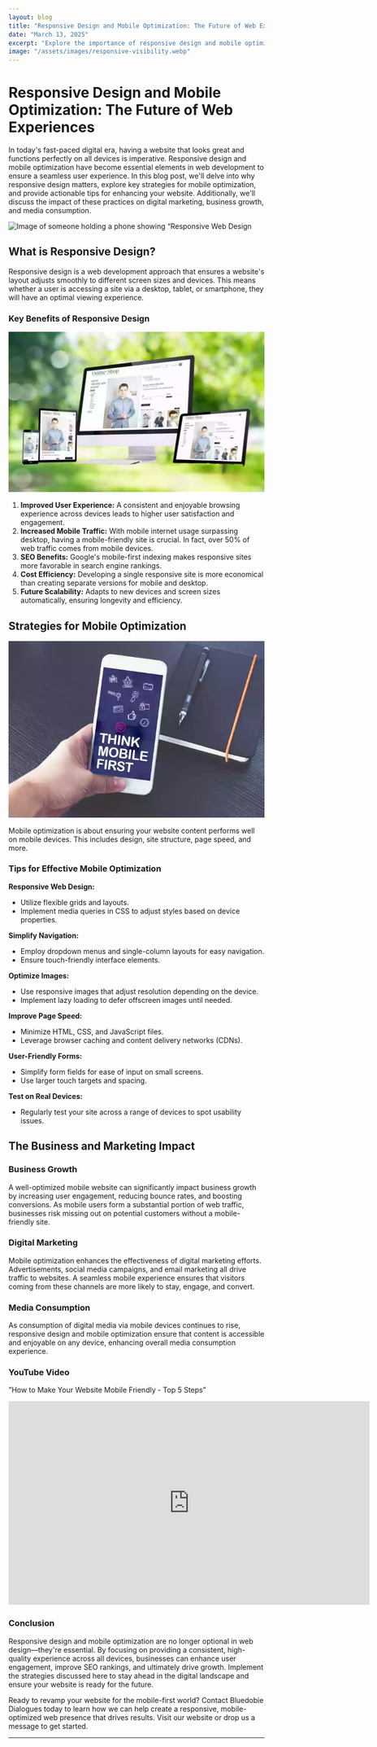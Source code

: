 ```yaml
---
layout: blog
title: "Responsive Design and Mobile Optimization: The Future of Web Experiences"
date: "March 13, 2025"
excerpt: "Explore the importance of responsive design and mobile optimization for enhancing web experiences, along with key strategies and the impact on business growth and digital marketing."
image: "/assets/images/responsive-visibility.webp"
---
```


# Responsive Design and Mobile Optimization: The Future of Web Experiences

In today's fast-paced digital era, having a website that looks great and functions perfectly on all devices is imperative. Responsive design and mobile optimization have become essential elements in web development to ensure a seamless user experience. In this blog post, we'll delve into why responsive design matters, explore key strategies for mobile optimization, and provide actionable tips for enhancing your website. Additionally, we'll discuss the impact of these practices on digital marketing, business growth, and media consumption.

![Image of someone holding a phone showing “Responsive Web Design](/assets/images/responsive-visibility.webp/600x400)

## What is Responsive Design?

Responsive design is a web development approach that ensures a website's layout adjusts smoothly to different screen sizes and devices. This means whether a user is accessing a site via a desktop, tablet, or smartphone, they will have an optimal viewing experience.

### Key Benefits of Responsive Design

![Image of multiple devices showing responsive website](/assets/images/responsive-design.webp)

1. **Improved User Experience:** A consistent and enjoyable browsing experience across devices leads to higher user satisfaction and engagement.
2. **Increased Mobile Traffic:** With mobile internet usage surpassing desktop, having a mobile-friendly site is crucial. In fact, over 50% of web traffic comes from mobile devices.
3. **SEO Benefits:** Google's mobile-first indexing makes responsive sites more favorable in search engine rankings.
4. **Cost Efficiency:** Developing a single responsive site is more economical than creating separate versions for mobile and desktop.
5. **Future Scalability:** Adapts to new devices and screen sizes automatically, ensuring longevity and efficiency.

## Strategies for Mobile Optimization

![Mobile device showing “Think Mobile First”](/assets/images/mobile-first.webp)

Mobile optimization is about ensuring your website content performs well on mobile devices. This includes design, site structure, page speed, and more.

### Tips for Effective Mobile Optimization

**Responsive Web Design:**

- Utilize flexible grids and layouts.
- Implement media queries in CSS to adjust styles based on device properties.

**Simplify Navigation:**

- Employ dropdown menus and single-column layouts for easy navigation.
- Ensure touch-friendly interface elements.

**Optimize Images:**

- Use responsive images that adjust resolution depending on the device.
- Implement lazy loading to defer offscreen images until needed.

**Improve Page Speed:**

- Minimize HTML, CSS, and JavaScript files.
- Leverage browser caching and content delivery networks (CDNs).

**User-Friendly Forms:**

- Simplify form fields for ease of input on small screens.
- Use larger touch targets and spacing.

**Test on Real Devices:**

- Regularly test your site across a range of devices to spot usability issues.

## The Business and Marketing Impact

### Business Growth

A well-optimized mobile website can significantly impact business growth by increasing user engagement, reducing bounce rates, and boosting conversions. As mobile users form a substantial portion of web traffic, businesses risk missing out on potential customers without a mobile-friendly site.

### Digital Marketing

Mobile optimization enhances the effectiveness of digital marketing efforts. Advertisements, social media campaigns, and email marketing all drive traffic to websites. A seamless mobile experience ensures that visitors coming from these channels are more likely to stay, engage, and convert.

### Media Consumption

As consumption of digital media via mobile devices continues to rise, responsive design and mobile optimization ensure that content is accessible and enjoyable on any device, enhancing overall media consumption experience.

### YouTube Video

”How to Make Your Website Mobile Friendly - Top 5 Steps”
<iframe width="711" height="400" src="https://www.youtube.com/embed/DRmnkaWQp4o" title="9 Web Design Trends 2025 to Spruce Up Your Site" frameborder="0" allow="accelerometer; autoplay; clipboard-write; encrypted-media; gyroscope; picture-in-picture; web-share" referrerpolicy="strict-origin-when-cross-origin" allowfullscreen></iframe>

### Conclusion

Responsive design and mobile optimization are no longer optional in web design—they're essential. By focusing on providing a consistent, high-quality experience across all devices, businesses can enhance user engagement, improve SEO rankings, and ultimately drive growth. Implement the strategies discussed here to stay ahead in the digital landscape and ensure your website is ready for the future.

Ready to revamp your website for the mobile-first world? Contact Bluedobie Dialogues today to learn how we can help create a responsive, mobile-optimized web presence that drives results. Visit our website or drop us a message to get started.

---
